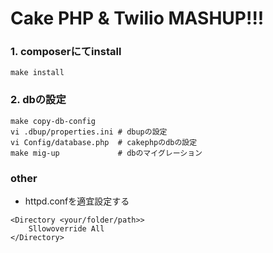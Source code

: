 # Cake PHP & Twilio MASHUP!!!

### 1. composerにてinstall 
```
make install
```

### 2. dbの設定
```
make copy-db-config
vi .dbup/properties.ini # dbupの設定
vi Config/database.php  # cakephpのdbの設定
make mig-up             # dbのマイグレーション
```

### other
* httpd.confを適宜設定する
```
<Directory <your/folder/path>>
    Sllowoverride All
</Directory>
```
